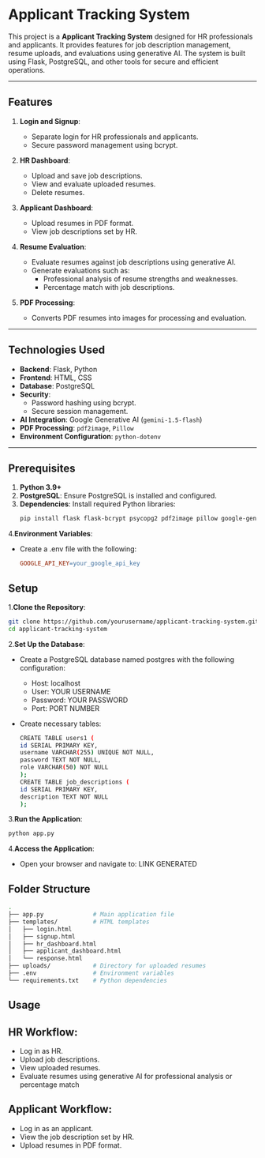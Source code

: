 # Applicant Tracking System

This project is a **Applicant Tracking System** designed for HR professionals and applicants. It provides features for job description management, resume uploads, and evaluations using generative AI. The system is built using Flask, PostgreSQL, and other tools for secure and efficient operations.

---

## Features

1. **Login and Signup**:
   - Separate login for HR professionals and applicants.
   - Secure password management using bcrypt.

2. **HR Dashboard**:
   - Upload and save job descriptions.
   - View and evaluate uploaded resumes.
   - Delete resumes.

3. **Applicant Dashboard**:
   - Upload resumes in PDF format.
   - View job descriptions set by HR.

4. **Resume Evaluation**:
   - Evaluate resumes against job descriptions using generative AI.
   - Generate evaluations such as:
     - Professional analysis of resume strengths and weaknesses.
     - Percentage match with job descriptions.

5. **PDF Processing**:
   - Converts PDF resumes into images for processing and evaluation.

---

## Technologies Used

- **Backend**: Flask, Python
- **Frontend**: HTML, CSS
- **Database**: PostgreSQL
- **Security**:
  - Password hashing using bcrypt.
  - Secure session management.
- **AI Integration**: Google Generative AI (`gemini-1.5-flash`)
- **PDF Processing**: `pdf2image`, `Pillow`
- **Environment Configuration**: `python-dotenv`

---

## Prerequisites

1. **Python 3.9+**
2. **PostgreSQL**: Ensure PostgreSQL is installed and configured.
3. **Dependencies**: Install required Python libraries:
   ```bash
   pip install flask flask-bcrypt psycopg2 pdf2image pillow google-generativeai python-dotenv
4.**Environment Variables**:
  - Create a .env file with the following:
    ```makefile
    GOOGLE_API_KEY=your_google_api_key
## Setup

1.**Clone the Repository**:
  ```bash
  git clone https://github.com/yourusername/applicant-tracking-system.git
  cd applicant-tracking-system
```
2.**Set Up the Database**:
  - Create a PostgreSQL database named postgres with the following configuration:
    - Host: localhost
    - User: YOUR USERNAME
    - Password: YOUR PASSWORD
    - Port: PORT NUMBER

  - Create necessary tables:
    ```bash
    CREATE TABLE users1 (
    id SERIAL PRIMARY KEY,
    username VARCHAR(255) UNIQUE NOT NULL,
    password TEXT NOT NULL,
    role VARCHAR(50) NOT NULL
    );
    CREATE TABLE job_descriptions (
    id SERIAL PRIMARY KEY,
    description TEXT NOT NULL
    );
    ```
3.**Run the Application**:
   ```bash
  python app.py
  ```
4.**Access the Application**:
  - Open your browser and navigate to: LINK GENERATED
## Folder Structure
  ```bash
  .
├── app.py              # Main application file
├── templates/          # HTML templates
│   ├── login.html
│   ├── signup.html
│   ├── hr_dashboard.html
│   ├── applicant_dashboard.html
│   └── response.html
├── uploads/            # Directory for uploaded resumes
├── .env                # Environment variables
└── requirements.txt    # Python dependencies
  ```
## Usage
## HR Workflow:

  - Log in as HR.
  - Upload job descriptions.
  - View uploaded resumes.
  - Evaluate resumes using generative AI for professional analysis or percentage match

## Applicant Workflow:

- Log in as an applicant.
- View the job description set by HR.
- Upload resumes in PDF format.

